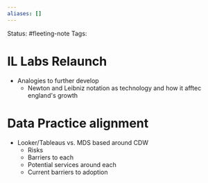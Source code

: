 ```yaml
---
aliases: []
---
```

Status: #fleeting-note
Tags: 

# IL Labs Relaunch
- Analogies to further develop
	- Newton and Leibniz notation as technology and how it afftec england's growth

# Data Practice alignment
- Looker/Tableaus vs. MDS based around CDW
	- Risks
	- Barriers to each
	- Potential services around each
	- Current barriers to adoption